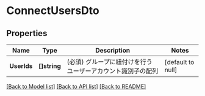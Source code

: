 # ConnectUsersDto

## Properties
Name | Type | Description | Notes
------------ | ------------- | ------------- | -------------
**UserIds** | **[]string** | (必須) グループに紐付けを行うユーザーアカウント識別子の配列 | [default to null]

[[Back to Model list]](../README.md#documentation-for-models) [[Back to API list]](../README.md#documentation-for-api-endpoints) [[Back to README]](../README.md)

